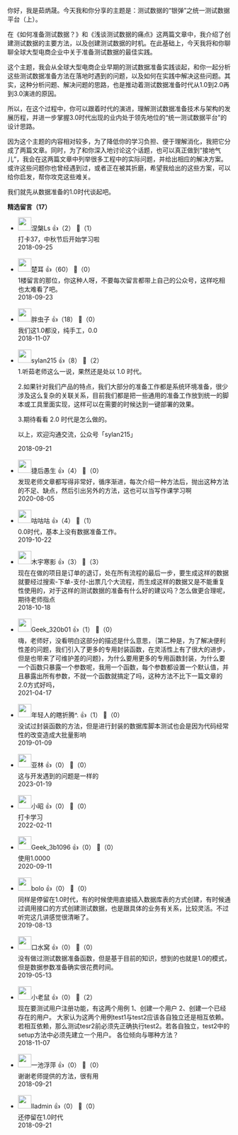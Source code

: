 你好，我是茹炳晟。今天我和你分享的主题是：测试数据的“银弹”之统一测试数据平台（上）。

在《如何准备测试数据？》和《浅谈测试数据的痛点》这两篇文章中，我介绍了创建测试数据的主要方法，以及创建测试数据的时机。在此基础上，今天我将和你聊聊全球大型电商企业中关于准备测试数据的最佳实践。

这个主题，我会从全球大型电商企业早期的测试数据准备实践谈起，和你一起分析这些测试数据准备方法在落地时遇到的问题，以及如何在实践中解决这些问题。其实，这种分析问题、解决问题的思路，也是推动着测试数据准备时代从1.0到2.0再到3.0演进的原因。

所以，在这个过程中，你可以跟着时代的演进，理解测试数据准备技术与架构的发展历程，并进一步掌握3.0时代出现的业内处于领先地位的“统一测试数据平台”的设计思路。

因为这个主题的内容相对较多，为了降低你的学习负担、便于理解消化，我把它分成了两篇文章。同时，为了和你深入地讨论这个话题，也可以真正做到“接地气儿”，我会在这两篇文章中列举很多工程中的实际问题，并给出相应的解决方案。或许这些问题你也曾经遇到过，或者正在被其折磨，希望我给出的这些方案，可以给你启发，帮你攻克这些难关。

我们就先从数据准备的1.0时代谈起吧。
<div><strong>精选留言（17）</strong></div><ul>
<li><img src="https://static001.geekbang.org/account/avatar/00/11/c2/a7/c4de1048.jpg" width="30px"><span>涅槃Ls</span> 👍（2） 💬（1）<div>打卡37，中秋节后开始学习啦</div>2018-09-25</li><br/><li><img src="https://static001.geekbang.org/account/avatar/00/10/4c/b0/f22017b0.jpg" width="30px"><span>楚耳</span> 👍（60） 💬（0）<div>1楼留言的那位，你这种人呀，不要每次留言都带上自己的公众号，这样吃相也太难看了吧。</div>2018-09-23</li><br/><li><img src="https://static001.geekbang.org/account/avatar/00/10/cc/9c/ec71155f.jpg" width="30px"><span>胖虫子</span> 👍（18） 💬（0）<div>我们这1.0都没，纯手工，0.0</div>2018-11-07</li><br/><li><img src="https://static001.geekbang.org/account/avatar/00/0f/8c/95/4544d905.jpg" width="30px"><span>sylan215</span> 👍（8） 💬（2）<div>1.听茹老师这么一说，果然还是处以 1.0 时代。

2.如果针对我们产品的特点，我们大部分的准备工作都是系统环境准备，很少涉及这么复杂的关联关系，目前我们都是把一些通用的准备工作放到统一的脚本或工具里面实现，这样可以在需要的时候达到一键部署的效果。

3.期待看看 2.0 时代是怎么做的。

以上，欢迎沟通交流，公众号「sylan215」</div>2018-09-21</li><br/><li><img src="https://static001.geekbang.org/account/avatar/00/11/dc/33/a68c6b26.jpg" width="30px"><span>捷后愚生</span> 👍（4） 💬（0）<div>发现老师文章都写得非常好，循序渐进，每次介绍一种方法后，抛出这种方法的不足、缺点，然后引出另外的方法，这也可以当写作课学习啊</div>2020-08-05</li><br/><li><img src="https://static001.geekbang.org/account/avatar/00/14/21/cf/f47e092d.jpg" width="30px"><span>咕咕咕</span> 👍（4） 💬（1）<div>0.0时代，基本上没有数据准备工作。</div>2019-10-22</li><br/><li><img src="https://static001.geekbang.org/account/avatar/00/12/cd/4a/e2ce9181.jpg" width="30px"><span>木宇寒影</span> 👍（3） 💬（3）<div>现在在做的项目是订单的退订，处在所有流程的最后一步，要生成这样的数据就要经过搜索-下单-支付-出票几个大流程，而生成这样的数据又是不能重复性使用的，对于这样的测试数据的准备有什么好的建议吗？怎么做更合理呢，期待老师指点</div>2018-10-18</li><br/><li><img src="" width="30px"><span>Geek_320b01</span> 👍（1） 💬（0）<div>嗨，老师好，没看明白这部分的描述是什么意思，｛第二种是，为了解决便利性差的问题，我们引入了更多的专用封装函数，在灵活性上有了很大的进步，但是也带来了可维护差的问题}，为什么要用更多的专用函数封装，为什么要一个函数只暴露一个参数呢，我用一个函数，每个参数都设置一个默认值，并且暴露出所有参数，不就一个函数就搞定了吗，这种方法不比下一篇文章的2.0方式好吗，</div>2021-04-17</li><br/><li><img src="https://static001.geekbang.org/account/avatar/00/13/53/1e/7d098b33.jpg" width="30px"><span>年轻人的瞎折腾^.</span> 👍（1） 💬（0）<div>没试过封装函数的方法，但是进行封装的数据库脚本测试也会是因为代码经常性的改变造成大批量影响</div>2019-01-09</li><br/><li><img src="https://static001.geekbang.org/account/avatar/00/0f/8c/5c/3f164f66.jpg" width="30px"><span>亚林</span> 👍（0） 💬（0）<div>这与开发遇到的问题是一样的</div>2023-01-19</li><br/><li><img src="https://static001.geekbang.org/account/avatar/00/14/3f/39/a4c2154b.jpg" width="30px"><span>小昭</span> 👍（0） 💬（0）<div>打卡学习</div>2022-02-11</li><br/><li><img src="" width="30px"><span>Geek_3b1096</span> 👍（0） 💬（0）<div>使用1.0000</div>2020-09-11</li><br/><li><img src="https://static001.geekbang.org/account/avatar/00/14/b5/72/bb10f3d0.jpg" width="30px"><span>bolo</span> 👍（0） 💬（0）<div>同样是停留在1.0时代，有的时候使用直接插入数据库表的方式创建，有时候通过调用接口的方式创建测试数据，也是跟具体的业务有关系，比较灵活。不过听完这几讲感觉很清晰了。</div>2019-08-13</li><br/><li><img src="https://static001.geekbang.org/account/avatar/00/0f/55/26/154f9578.jpg" width="30px"><span>口水窝</span> 👍（0） 💬（0）<div>没有做过测试数据准备函数，但是基于目前的知识，想到的也就是1.0的模式，但是数据参数准备确实很花费时间。</div>2019-05-13</li><br/><li><img src="https://static001.geekbang.org/account/avatar/00/13/2f/f4/2dede51a.jpg" width="30px"><span>小老鼠</span> 👍（0） 💬（2）<div>现在要测试用户注册功能，有这两个用例
1、创建一个用户
2、创建一个已经存在的用户。
大家认为这两个用例test1与test2应该各自独立还是相互依赖。若相互依赖，那么测试tesr2前必须先正确执行test2。若各自独立，test2中的setup方法中必须先建立一个用户。
各位倾向与哪种方法？</div>2018-11-07</li><br/><li><img src="https://static001.geekbang.org/account/avatar/00/11/c5/10/c0e61c5a.jpg" width="30px"><span>一池浮萍</span> 👍（0） 💬（0）<div>谢谢老师提供的方法，很有用</div>2018-09-21</li><br/><li><img src="https://static001.geekbang.org/account/avatar/00/12/29/37/809ca738.jpg" width="30px"><span>lladmin</span> 👍（0） 💬（0）<div>还停留在1.0时代</div>2018-09-21</li><br/>
</ul>